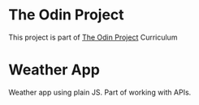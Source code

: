 # The Odin  Project
This project is part of [The Odin Project](https://www.theodinproject.com/) Curriculum

# Weather App
Weather app using plain JS. Part of working with APIs.
